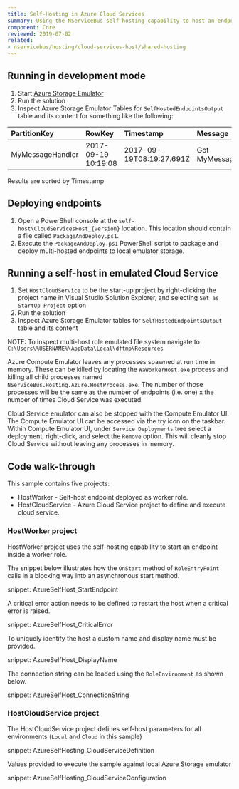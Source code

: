 ```yaml
---
title: Self-Hosting in Azure Cloud Services
summary: Using the NServiceBus self-hosting capability to host an endpoint in an Azure instance.
component: Core
reviewed: 2019-07-02
related:
- nservicebus/hosting/cloud-services-host/shared-hosting
---
```


## Running in development mode

 1. Start [Azure Storage Emulator](https://docs.microsoft.com/en-us/azure/storage/storage-use-emulator)
 1. Run the solution
 1. Inspect Azure Storage Emulator Tables for `SelfHostedEndpointsOutput` table and its content for something like the following:

| PartitionKey | RowKey | Timestamp | Message |
|:--|:--|:--|:--|
|MyMessageHandler	|2017-09-19 10:19:08	|2017-09-19T08:19:27.691Z	|Got MyMessage. |

Results are sorted by Timestamp


## Deploying endpoints

 1. Open a PowerShell console at the `self-host\CloudServicesHost_{version}` location. This location should contain a file called `PackageAndDeploy.ps1`.
 1. Execute the `PackageAndDeploy.ps1` PowerShell script to package and deploy multi-hosted endpoints to local emulator storage.


## Running a self-host in emulated Cloud Service

 1. Set `HostCloudService` to be the start-up project by right-clicking the project name in Visual Studio Solution Explorer, and selecting `Set as StartUp Project` option
 1. Run the solution
 1. Inspect Azure Storage Emulator tables for `SelfHostedEndpointsOutput` table and its content

NOTE: To inspect multi-host role emulated file system navigate to `C:\Users\%USERNAME%\AppData\Local\dftmp\Resources`

Azure Compute Emulator leaves any processes spawned at run time in memory. These can be killed by locating the `WaWorkerHost.exe` process and killing all child processes named `NServiceBus.Hosting.Azure.HostProcess.exe`. The number of those processes will be the same as the number of endpoints (i.e. one) x the number of times Cloud Service was executed.

Cloud Service emulator can also be stopped with the Compute Emulator UI. The Compute Emulator UI can be accessed via the try icon on the taskbar. Within Compute Emulator UI, under `Service Deployments` tree select a deployment, right-click, and select the `Remove` option. This will cleanly stop Cloud Service without leaving any processes in memory.


## Code walk-through

This sample contains five projects:

 * HostWorker - Self-host endpoint deployed as worker role.
 * HostCloudService - Azure Cloud Service project to define and execute cloud service.


### HostWorker project

HostWorker project uses the self-hosting capability to start an endpoint inside a worker role.

The snippet below illustrates how the `OnStart` method of `RoleEntryPoint` calls in a blocking way into an asynchronous start method.

snippet: AzureSelfHost_StartEndpoint

A critical error action needs to be defined to restart the host when a critical error is raised.

snippet: AzureSelfHost_CriticalError

To uniquely identify the host a custom name and display name must be provided.

snippet: AzureSelfHost_DisplayName

The connection string can be loaded using the `RoleEnvironment` as shown below.

snippet: AzureSelfHost_ConnectionString

### HostCloudService project

The HostCloudService project defines self-host parameters for all environments (`Local` and `Cloud` in this sample)

snippet: AzureSelfHosting_CloudServiceDefinition

Values provided to execute the sample against local Azure Storage emulator

snippet: AzureSelfHosting_CloudServiceConfiguration